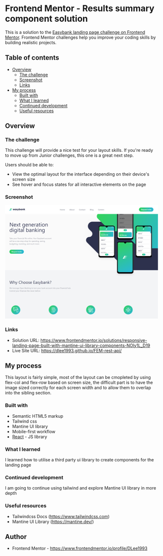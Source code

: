 # Frontend Mentor - Results summary component solution

This is a solution to the [Easybank landing page challenge on Frontend Mentor](https://www.frontendmentor.io/challenges/easybank-landing-page-WaUhkoDN). Frontend Mentor challenges help you improve your coding skills by building realistic projects.

## Table of contents

-   [Overview](#overview)
    -   [The challenge](#the-challenge)
    -   [Screenshot](#screenshot)
    -   [Links](#links)
-   [My process](#my-process)
    -   [Built with](#built-with)
    -   [What I learned](#what-i-learned)
    -   [Continued development](#continued-development)
    -   [Useful resources](#useful-resources)

## Overview

### The challenge

This challenge will provide a nice test for your layout skills. If you're ready to move up from Junior challenges, this one is a great next step.

Users should be able to:

-   View the optimal layout for the interface depending on their device's screen size
-   See hover and focus states for all interactive elements on the page

### Screenshot

![ScreenShot](Screenshot.png)

### Links

-   Solution URL: https://www.frontendmentor.io/solutions/responsive-landing-page-built-with-mantine-ui-library-components-NOly1L_D19
-   Live Site URL: https://dlee1993.github.io/FEM-rest-api/

## My process

This layout is fairly simple, most of the layout can be cmopleted by using flex-col and flex-row based on screen size, the difficult part is to have the image sized correctly for each screen width and to allow them to overlap into the sibling section.

### Built with

-   Semantic HTML5 markup
-   Tailwind css
-   Mantine UI library
-   Mobile-first workflow
-   [React](https://reactjs.org/) - JS library

### What I learned

I learned how to utilise a third party ui library to create components for the landing page

### Continued development

I am going to continue using tailwind and explore Mantine UI library in more depth

### Useful resources

-   Tailwindcss Docs (https://www.tailwindcss.com)
-   Mantine UI Library (https://mantine.dev/)

## Author

-   Frontend Mentor - https://www.frontendmentor.io/profile/DLee1993

